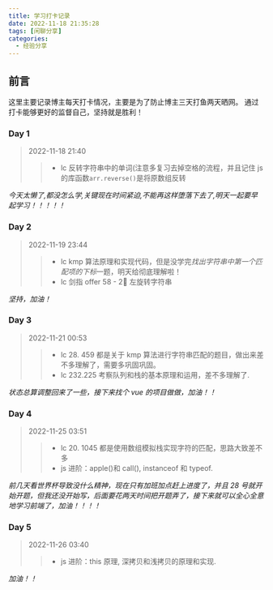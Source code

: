 ```yaml
---
title: 学习打卡记录
date: 2022-11-18 21:35:28
tags: [闲聊分享]
categories:
  - 经验分享
---
```


## 前言

这里主要记录博主每天打卡情况，主要是为了防止博主三天打鱼两天晒网。
通过打卡能够更好的监督自己，坚持就是胜利！

### Day 1

> 2022-11-18 21:40
>
> > - lc 反转字符串中的单词(注意多复习去掉空格的流程，并且记住 js 的库函数`arr.reverse()`是将原数组反转

_今天太懒了,都没怎么学,关键现在时间紧迫,不能再这样堕落下去了,明天一起要早起学习！！！！！_

### Day 2

> 2022-11-19 23:44
>
> > - lc kmp 算法原理和实现代码，但是没学完*找出字符串中第一个匹配项的下标*一题，明天给彻底理解啦！
> > - lc 剑指 offer 58 - 2⃣️ 左旋转字符串

_坚持，加油！_

### Day 3

> 2022-11-21 00:53
>
> > - lc 28. 459 都是关于 kmp 算法进行字符串匹配的题目，做出来差不多理解了，需要多巩固巩固。
> > - lc 232.225 考察队列和栈的基本原理和运用，差不多理解了.

_状态总算调整回来了一些，接下来找个 vue 的项目做做，加油！！_

### Day 4

> 2022-11-25 03:51
>
> > - lc 20. 1045 都是使用数组模拟栈实现字符的匹配，思路大致差不多
> > - js 进阶：apple()和 call(), instanceof 和 typeof.

_前几天看世界杯导致没什么精神，现在只有加班加点赶上进度了，并且 28 号就开始开题，但我还没开始写，后面要花两天时间把开题弄了，接下来就可以全心全意地学习前端了，加油！！！！_

### Day 5

> 2022-11-26 03:40
>
> > - js 进阶：this 原理, 深拷贝和浅拷贝的原理和实现.

_加油！！_
